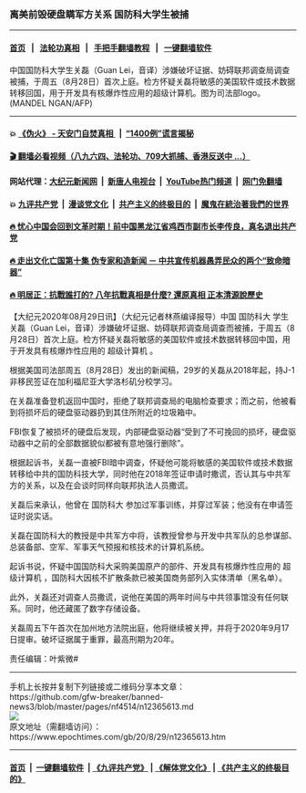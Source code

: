 ### 离美前毁硬盘瞒军方关系 国防科大学生被捕
------------------------

#### [首页](https://github.com/gfw-breaker/banned-news3/blob/master/README.md) &nbsp;&nbsp;|&nbsp;&nbsp; [法轮功真相](https://github.com/begood0513/basic/blob/master/README.md)  &nbsp;&nbsp;|&nbsp;&nbsp; [手把手翻墙教程](https://github.com/gfw-breaker/guides/wiki)  &nbsp;&nbsp;|&nbsp;&nbsp; [一键翻墙软件](https://github.com/gfw-breaker/nogfw/blob/master/README.md)  



<div><img alt="" class="attachment-djy_600_400 size-djy_600_400 wp-post-image" src="https://i.epochtimes.com/assets/uploads/2020/08/000_1B66J5-600x400.jpg"/>
<div class="caption">
 中国国防科大学生关磊（Guan Lei，音译）涉嫌破坏证据、妨碍联邦调查局调查被捕，于周五（8月28日）首次上庭。检方怀疑关磊将敏感的美国软件或技术数据转移回国，用于开发具有核爆炸性应用的超级计算机。图为司法部logo。(MANDEL NGAN/AFP)
</div></div><hr/>

#### 💥 [《伪火》 - 天安门自焚真相 ](http://141.164.51.119:10000/videos/blog/weihuo.html)&nbsp; |&nbsp; [“1400例”谎言揭秘  ](http://141.164.51.119:10000/videos/blog/jiexi1400.html)

#### [ 🎬  翻墙必看视频（八九六四、法轮功、709大抓捕、香港反送中 ...）](https://github.com/gfw-breaker/links/blob/master/banned.md)

#### 网站代理：[大纪元新闻网](http://167.172.10.89:10080/gb/) &nbsp;|&nbsp; [新唐人电视台](http://167.172.10.89:8808/gb/)  &nbsp;|&nbsp; [YouTube热门频道](http://158.247.203.241/youtube.html) &nbsp;|&nbsp; [网门免翻墙](http://158.247.203.241:11000/show.aspx?name=ogHome)

#### 💥 [九评共产党](http://141.164.51.119:10000/videos/res/jiuping/)&nbsp; |&nbsp; [漫谈党文化](http://141.164.51.119:10000/videos/res/mtdwh/)&nbsp; |&nbsp; [共产主义的终极目的](http://141.164.51.119:10000/videos/res/zjmd/)&nbsp; |&nbsp; [魔鬼在統治著我們的世界](http://141.164.51.119:10000/videos/res/TheSpecter/)  

#### [ 🔥  忧心中国会回到文革时期！前中国黑龙江省鸡西市副市长李传良，真名退出共产党](http://141.164.51.119:10000/videos/news/quit01.html)

#### [ 🔥  走出文化亡国第十集 伪专家和造新闻 － 中共宣传机器愚弄民众的两个“致命暗器”](http://141.164.51.119:10000/videos/news/../res/zcwhwg/index.html)

#### [ 🔥  明居正：抗戰誰打的? 八年抗戰真相是什麼? 還原真相 正本清源說歷史](http://141.164.51.119:10000/videos/news/mjz01.html)

<div><p>
 【大纪元2020年08月29日讯】（大纪元记者林燕编译报导）中国
 <ok href="https://www.epochtimes.com/gb/tag/%E5%9B%BD%E9%98%B2%E7%A7%91%E5%A4%A7.html">
  国防科大
 </ok>
 学生关磊（Guan Lei，音译）涉嫌破坏证据、妨碍联邦调查局调查而被捕，于周五（8月28日）首次上庭。检方怀疑关磊将敏感的美国软件或技术数据转移回中国，用于开发具有核爆炸性应用的
 <ok href="https://www.epochtimes.com/gb/tag/%E8%B6%85%E7%BA%A7%E8%AE%A1%E7%AE%97%E6%9C%BA.html">
  超级计算机
 </ok>
 。
</p>
<p>
 根据美国司法部周五（8月28日）发出的新闻稿，29岁的关磊从2018年起，持J-1非移民签证在加利福尼亚大学洛杉矶分校学习。
</p>
<p>
 在关磊准备登机返回中国时，拒绝了联邦调查局的电脑检查要求；而之前，他被看到将损坏后的硬盘驱动器扔到其住所附近的垃圾箱中。
</p>
<p>
 FBI恢复了被损坏的硬盘后发现，内部硬盘驱动器“受到了不可挽回的损坏，硬盘驱动器中之前的全部数据貌似都被有意地强行删除”。
</p>
<p>
 根据起诉书，关磊一直被FBI暗中调查，怀疑他可能将敏感的美国软件或技术数据转移给中共的国防科技大学，同时他在2018年签证申请时撒谎，否认其与中共军方的关系，以及在会谈时同样向联邦执法人员撒谎。
</p>
<p>
 关磊后来承认，他曾在
 <ok href="https://www.epochtimes.com/gb/tag/%E5%9B%BD%E9%98%B2%E7%A7%91%E5%A4%A7.html">
  国防科大
 </ok>
 参加过军事训练，并穿过军装；他没有在申请签证时说实话。
</p>
<p>
 关磊在国防科大的教授是中共军方中将，该教授曾参与开发中共军队的总参谋部、总装备部、空军、军事天气预报和核技术的计算机系统。
</p>
<p>
 起诉书说，怀疑中国国防科大采购美国原产的部件、开发具有核爆炸性应用的
 <ok href="https://www.epochtimes.com/gb/tag/%E8%B6%85%E7%BA%A7%E8%AE%A1%E7%AE%97%E6%9C%BA.html">
  超级计算机
 </ok>
 ，国防科大因核不扩散条款已被美国商务部列入实体清单（黑名单）。
</p>
<p>
 此外，关磊还对调查人员撒谎，说他在美国的两年时间与中共领事馆没有任何联系。同时，他还藏匿了数字存储设备。
</p>
<p>
 关磊周五下午首次在加州地方法院出庭，他将继续被关押，并将于2020年9月17日提审。破坏证据属于重罪，最高刑期为20年。
</p>
<p>
 责任编辑：叶紫微#
</p>
</div>
<hr/>
手机上长按并复制下列链接或二维码分享本文章：<br/>
https://github.com/gfw-breaker/banned-news3/blob/master/pages/nf4514/n12365613.md <br/>
<a href='https://github.com/gfw-breaker/banned-news3/blob/master/pages/nf4514/n12365613.md'><img src='https://github.com/gfw-breaker/banned-news3/blob/master/pages/nf4514/n12365613.md.png'/></a> <br/>
原文地址（需翻墙访问）：https://www.epochtimes.com/gb/20/8/29/n12365613.htm


------------------------
#### [首页](https://github.com/gfw-breaker/banned-news3/blob/master/README.md) &nbsp;|&nbsp; [一键翻墙软件](https://github.com/gfw-breaker/nogfw/blob/master/README.md) &nbsp;| [《九评共产党》](https://github.com/gfw-breaker/9ping.md/blob/master/README.md#九评之一评共产党是什么) | [《解体党文化》](https://github.com/gfw-breaker/jtdwh.md/blob/master/README.md) | [《共产主义的终极目的》](https://github.com/gfw-breaker/gczydzjmd.md/blob/master/README.md)


<img src='http://gfw-breaker.win/banned-news3/pages/nf4514/n12365613.md' width='0px' height='0px'/>